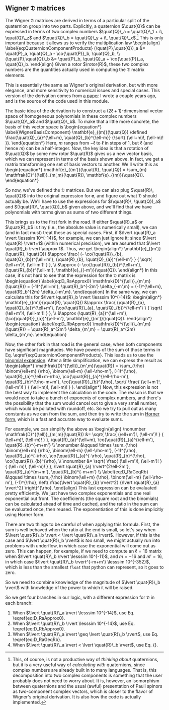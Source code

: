## Wigner $\mathfrak{D}$ matrices

The Wigner $\mathfrak{D}$ matrices are derived in terms of a
particular split of the quaternion group into two parts.  Explicitly,
a quaternion $\quat{Q}$ can be expressed in terms of two complex
numbers $\quat{Q}\_a = \quat{Q}\_1 + i\, \quat{Q}\_z$ and $\quat{Q}\_b
= \quat{Q}\_y + i\, \quat{Q}\_x$.[^1]  This is only important because
it allows us to verify the multiplication law
\begin{align}
  \label{eq:QuaternionComponentProducts}
  (\quat{P}\,\quat{Q})\_a &= \quat{P}\_a\, \quat{Q}\_a - \co{\quat{P}}\_b\, \quat{Q}\_b, \\\\
  (\quat{P}\,\quat{Q})\_b &= \quat{P}\_b\, \quat{Q}\_a + \co{\quat{P}}\_a\, \quat{Q}\_b.
\end{align}
Given a rotor $\rotor{R}$, these two complex numbers are the
quantities actually used in computing the $\mathfrak{D}$ matrix
elements.

This is essentially the same as Wigner's original derivation, but with
more elegance, and more sensitivity to numerical issues and special
cases.  This version of the derivation comes from
[a paper](http://arxiv.org/abs/1302.2919) I wrote a couple years ago,
and is the source of the code used in this module.

The basic idea of the derivation is to construct a
$(2\ell+1)$-dimensional vector space of homogeneous polynomials in
these complex numbers $\quat{Q}\_a$ and $\quat{Q}\_b$.  To make that a
little more concrete, the basis of this vector space is
\begin{equation\*}
  \label{WignerBasisComponent}
  \mathbf{e}\_{(m)}(\quat{Q}) \defined
    \frac{\quat{Q}\_{a}^{\ell+m}\, \quat{Q}\_{b}^{\ell-m}}
    {\sqrt{ (\ell+m)!\, (\ell-m)! }}.
\end{equation\*}
Here, $m$ ranges from $-\ell$ to $\ell$ in steps of $1$, but $\ell$
(and hence $m$) can be a half-integer.  Now, the key idea is that a
rotation of $\quat{Q}$ by some new rotor $\quat{R}$ gives us a new
vector basis, which we can represent in terms of the basis shown
above.  In fact, we get a matrix transforming one set of basis vectors
to another.  We'll write this as
\begin{equation\*}
  \mathbf{e}\_{(m')}(\quat{R}\, \quat{Q})
  = \sum\_{m} \mathfrak{D}^{(\ell)}\_{m',m}(\quat{R})\, \mathbf{e}\_{(m)}(\quat{Q}).
\end{equation\*}

So now, we've defined the $\mathfrak{D}$ matrices.  But we can also
plug $\quat{R}\, \quat{Q}$ into the original expression for
$\mathbf{e}$, and figure out what $\mathfrak{D}$ should actually be.
We'll have to use the expressions for $(\quat{R}\, \quat{Q})_a$ and
$(\quat{R}\, \quat{Q})_b$ given above, and we'll find that we have
polynomials with terms given as sums of two different things.

This brings us to the first fork in the road.  If either $\quat{R}_a$
or $\quat{R}_b$ is tiny (i.e., the absolute value is numerically
small), we can (and in fact must) treat these as special cases.
First, if $\lvert \quat{R}_a \rvert \lesssim 10^{-14}$, for example,
we can just ignore it; since $\lvert \quat{R} \rvert=1$ (within
numerical precision), we are assured that $\lvert \quat{R}_b \rvert
\approx 1$.  Thus, we get
\begin{align\*}
  \mathbf{e}\_{(m')}(\quat{R}\, \quat{Q})
  &\approx \frac{ (- \co{\quat{R}}\_{b}\, \quat{Q}\_{b})^{\ell+m'}\,
    (\quat{R}\_{b}\, \quat{Q}\_{a})^{\ell-m'} } { \sqrt{
      (\ell+m')!\, (\ell-m')! } }, \\\\
  &\approx (- \co{\quat{R}}\_{b})^{\ell+m'}\,
  (\quat{R}\_{b})^{\ell-m'}\, \mathbf{e}\_{(-m')}(\quat{Q}).
\end{align\*}
In this case, it's not hard to see that the expression for the
$\mathfrak{D}$ matrix is
\begin{equation}
  \label{eq:D\_RaApprox0}
  \mathfrak{D}^{(\ell)}\_{m',m}(\quat{R})
  = (-1)^{\ell+m'}\, \quat{R}\_b^{-2m'} \delta\_{-m',m}
  = (-1)^{\ell+m}\, \quat{R}\_b^{2m} \delta\_{-m',m}.
\end{equation}
In the same way, we can calculate this for $\lvert \quat{R}_b \rvert
\lesssim 10^{-14}$:
\begin{align\*}
  \mathbf{e}\_{(m')}(\quat{R}\, \quat{Q})
  &\approx \frac{ (\quat{R}\_{a}\, \quat{Q}\_{a})^{\ell+m'}\,
    (\co{\quat{R}}\_{a}\, \quat{Q}\_{b})^{\ell-m'} } { \sqrt{
      (\ell+m')!\, (\ell-m')! } }, \\\\
  &\approx (\quat{R}\_{a})^{\ell+m'}\,
  (\co{\quat{R}}\_{a})^{\ell-m'}\, \mathbf{e}\_{(m')}(\quat{Q}).
\end{align\*}
\begin{equation}
  \label{eq:D\_RbApprox0}
  \mathfrak{D}^{(\ell)}\_{m',m}(\quat{R})
  = \quat{R}\_a^{2m'} \delta\_{m',m}
  = \quat{R}\_a^{2m} \delta\_{m',m}.
\end{equation}

Now, the other fork in that road is the general case, when both
components have significant magnitudes.  We have powers of the sum of
those terms in Eq. \eqref{eq:QuaternionComponentProducts}.  This leads
us to use the
[binomial expansion](https://en.wikipedia.org/wiki/Binomial_theorem).
After a little simplification, we can express the result as
\begin{align\*}
  \mathfrak{D}^{(\ell)}\_{m',m}(\quat{R})
  = \sum\_{\rho} \binom{\ell+m} {\rho}\, \binom{\ell-m}
  {\ell-\rho-m'}\, (-1)^{\rho}\, \quat{R}\_{a}^{\ell+m-\rho}\,
  \co{\quat{R}}\_{a}^{\ell-\rho-m'}\,
  \quat{R}\_{b}^{\rho-m+m'}\, \co{\quat{R}}\_{b}^{\rho}\,
  \sqrt{ \frac{ (\ell+m')!\, (\ell-m')! } { (\ell+m)!\,
      (\ell-m)! } }.
\end{align\*}
Now, this expression is not the best way to implement the calculation
in the code.  The reason is that we would need to take a bunch of
exponents of complex numbers, and there's the possibility that the sum
would cancel out to give a very small number, which would be polluted
with roundoff, etc.  So we try to pull out as many constants as we can
from the sum, and then try to write the sum in
[Horner form](http://reference.wolfram.com/language/ref/HornerForm.html),
which is a fast and accurate way to evaluate sums.

For example, we can simplify the above as
\begin{align}
  \nonumber
  \mathfrak{D}^{(\ell)}\_{m',m}(\quat{R})
  &=
  \sqrt{ \frac{ (\ell+m')!\, (\ell-m')! } { (\ell+m)!\, (\ell-m)! } }\,
  \quat{R}\_{a}^{\ell+m}\,
  \co{\quat{R}}\_{a}^{\ell-m'}\,
  \quat{R}\_{b}^{-m+m'} \\\\
  \nonumber
  &\qquad
  \times \sum\_{\rho}
  \binom{\ell+m} {\rho}\, \binom{\ell-m} {\ell-\rho-m'}\,
  (-1)^{\rho}\,
  \quat{R}\_{a}^{-\rho}\,
  \co{\quat{R}}\_{a}^{-\rho}\,
  \quat{R}\_{b}^{\rho}\,
  \co{\quat{R}}\_{b}^{\rho}, \\\\
  \nonumber
  &=
  \sqrt{ \frac{ (\ell+m')!\, (\ell-m')! } { (\ell+m)!\, (\ell-m)! } }\,
  \lvert \quat{R}\_{a} \rvert^{2\ell-2m'}\,
  \quat{R}\_{a}^{m+m'}\,
  \quat{R}\_{b}^{-m+m'} \\\\
  \label{eq:D\_RaGeqRb}
  &\qquad
  \times \sum\_{\rho}
  \binom{\ell+m} {\rho}\, \binom{\ell-m} {\ell-\rho-m'}\,
  (-1)^{\rho}\, \left( \frac{\lvert \quat{R}\_{b} \rvert^2}
  {\lvert \quat{R}\_{a} \rvert^2} \right)^{\rho}.
\end{align}
This last expression can be evaluated pretty efficiently.  We just
have two complex exponentials and one real exponential out front.  The
coefficients (the square root and the binomials) can be calculated
ahead of time and cached, and the ratio in the sum can be evaluated
once, then reused.  The exponentiation of this is done implicitly
using Horner form.

There are two things to be careful of when applying this formula.
First, the sum is well behaved when the ratio at the end is small, so
let's say when $\lvert \quat{R}\_b \rvert < \lvert \quat{R}\_a
\rvert$.  However, if this is the case and $\lvert \quat{R}\_b \rvert$
is *too* small, we might actually run into problems with underflow, in
which case the exponential will come out as zero.  This can happen,
for example, if we need to compute an $\ell=16$ matrix when $\lvert
\quat{R}\_b \rvert \lesssim 10^{-11}$, and $m=-16$ and $m'=16$, in
which case $\lvert \quat{R}\_b \rvert^{-m+m'} \lesssim 10^{-352}$,
which is less than the smallest `float` that python can represent, so
it goes to zero.

So we need to combine knowledge of the magnitude of $\lvert
\quat{R}\_b \rvert$ with knowledge of the power to which it will be
raised.

So we get four branches in our logic, with a different expression for
$\mathfrak{D}$ in each branch:

  1. When $\lvert \quat{R}\_a \rvert \lesssim 10^{-14}$, use
     Eq. \eqref{eq:D\_RaApprox0}.
  2. When $\lvert \quat{R}\_b \rvert \lesssim 10^{-14}$, use
     Eq. \eqref{eq:D\_RbApprox0}.
  3. When $\lvert \quat{R}\_a \rvert \geq \lvert \quat{R}\_b \rvert$,
     use Eq. \eqref{eq:D\_RaGeqRb}.
  4. When $\lvert \quat{R}\_a \rvert < \lvert \quat{R}\_b \rvert$, use
     Eq. {}.


[^1]: This, of course, is not a productive way of *thinking about*
      quaternions, but it is a very useful way of *calculating with*
      quaternions, since complex numbers are already built in to many
      languages.  That is, this decomposition into two complex
      components is something that the user probably does not need to
      worry about.  It is, however, an isomorphism between quaternions
      and the usual (awful) presentation of Pauli spinors as
      two-component complex vectors, which is closer to the flavor of
      Wigner's original derivation.  It is also how the code is
      actually implemented.

